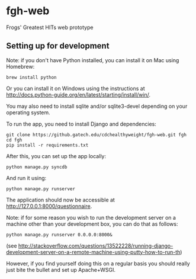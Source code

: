 # fgh-web
Frogs' Greatest HITs web prototype

## Setting up for development

Note: if you don't have Python installed, you can install it on Mac using Homebrew:

    brew install python
Or you can install it on Windows using the instructions at http://docs.python-guide.org/en/latest/starting/install/win/.

You may also need to install sqlite and/or sqlite3-devel depending on your operating system.

To run the app, you need to install Django and dependencies:

    git clone https://github.gatech.edu/cdchealthyweight/fgh-web.git fgh
    cd fgh
    pip install -r requirements.txt

After this, you can set up the app locally:

    python manage.py syncdb

And run it using:

    python manage.py runserver

The application should now be accessible at http://127.0.0.1:8000/questionnaire.

Note: if for some reason you wish to run the development server on a machine other than your development box, you can do that as follows:

    python manage.py runserver 0.0.0.0:8000&
(see http://stackoverflow.com/questions/13522228/running-django-development-server-on-a-remote-machine-using-putty-how-to-run-th)

However, if you find yourself doing this on a regular basis you should really just bite the bullet and set up Apache+WSGI.
